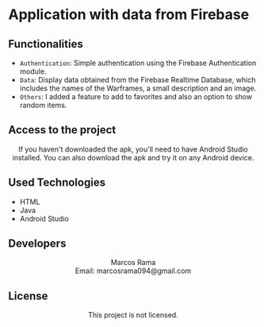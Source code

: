 # Application with data from Firebase



## Functionalities


- `Authentication`: Simple authentication using the Firebase Authentication module.
- `Data`: Display data obtained from the Firebase Realtime Database, which includes the names of the Warframes, a small description and an image.
- `Others`: I added a feature to add to favorites and also an option to show random items.

## Access to the project


  <div align="center">
     If you haven't downloaded the apk, you'll need to have Android Studio installed. 
     You can also download the apk and try it on any Android device.
 
</div>

  ## Used Technologies
  
  * HTML</br>
  * Java </br>
  * Android Studio </br>


## Developers

 <div align= "center">Marcos Rama </div>
<div align= "center">Email: marcosrama094@gmail.com</div>

## License

<div align="center">
This project is not licensed.
</div>
